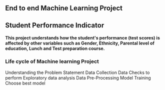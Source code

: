 ## End to end Machine Learning Project

## Student Performance Indicator
#### This project understands how the student's performance (test scores) is affected by other variables such as Gender, Ethnicity, Parental level of education, Lunch and Test preparation course.
### Life cycle of Machine learning Project

Understanding the Problem Statement
Data Collection
Data Checks to perform
Exploratory data analysis
Data Pre-Processing
Model Training
Choose best model

